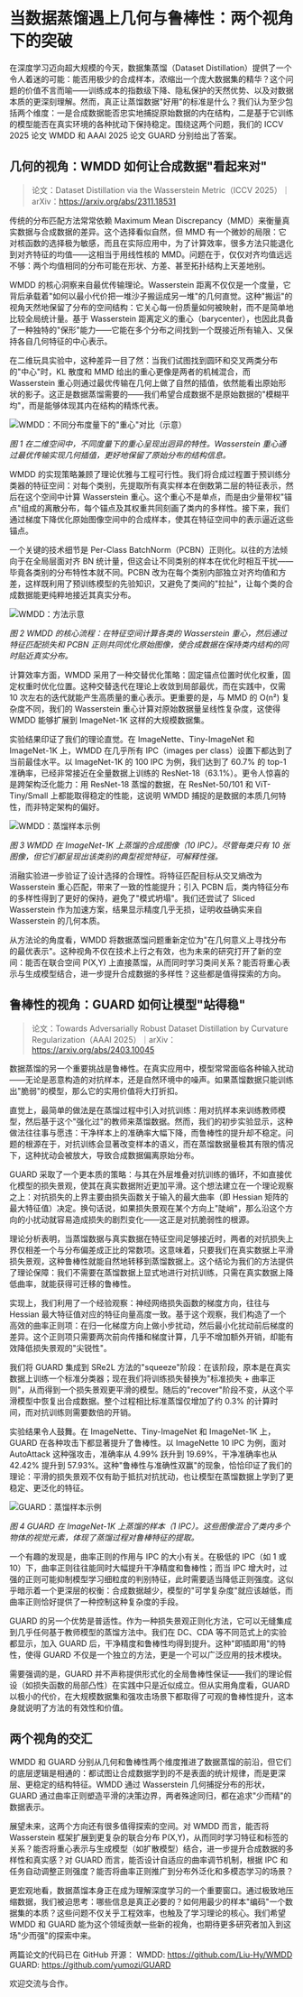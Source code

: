 # 当数据蒸馏遇上几何与鲁棒性：两个视角下的突破

在深度学习迈向超大规模的今天，数据集蒸馏（Dataset Distillation）提供了一个令人着迷的可能：能否用极少的合成样本，浓缩出一个庞大数据集的精华？这个问题的价值不言而喻——训练成本的指数级下降、隐私保护的天然优势、以及对数据本质的更深刻理解。然而，真正让蒸馏数据"好用"的标准是什么？我们认为至少包括两个维度：一是合成数据能否忠实地捕捉原始数据的内在结构，二是基于它训练的模型能否在真实环境的各种扰动下保持稳定。围绕这两个问题，我们的 ICCV 2025 论文 WMDD 和 AAAI 2025 论文 GUARD 分别给出了答案。

## 几何的视角：WMDD 如何让合成数据"看起来对"

> 论文：Dataset Distillation via the Wasserstein Metric（ICCV 2025）｜arXiv：<https://arxiv.org/abs/2311.18531>

传统的分布匹配方法常常依赖 Maximum Mean Discrepancy（MMD）来衡量真实数据与合成数据的差异。这个选择看似自然，但 MMD 有一个微妙的局限：它对核函数的选择极为敏感，而且在实际应用中，为了计算效率，很多方法只能退化到对齐特征的均值——这相当于用线性核的 MMD。问题在于，仅仅对齐均值远远不够：两个均值相同的分布可能在形状、方差、甚至拓扑结构上天差地别。

WMDD 的核心洞察来自最优传输理论。Wasserstein 距离不仅仅是一个度量，它背后承载着"如何以最小代价把一堆沙子搬运成另一堆"的几何直觉。这种"搬运"的视角天然地保留了分布的空间结构：它关心每一份质量如何被映射，而不是简单地比较全局统计量。基于 Wasserstein 距离定义的重心（barycenter），也因此具备了一种独特的"保形"能力——它能在多个分布之间找到一个既接近所有输入、又保持各自几何特征的中心表示。

在二维玩具实验中，这种差异一目了然：当我们试图找到圆环和交叉两类分布的"中心"时，KL 散度和 MMD 给出的重心更像是两者的机械混合，而 Wasserstein 重心则通过最优传输在几何上做了自然的插值，依然能看出原始形状的影子。这正是数据蒸馏需要的——我们希望合成数据不是原始数据的"模糊平均"，而是能够体现其内在结构的精炼代表。

![WMDD：不同分布度量下的"重心"对比（示意）](DD_figs/WMDD_different_metrics.jpg)

_图 1  在二维空间中，不同度量下的重心呈现出迥异的特性。Wasserstein 重心通过最优传输实现几何插值，更好地保留了原始分布的结构信息。_

WMDD 的实现策略兼顾了理论优雅与工程可行性。我们将合成过程置于预训练分类器的特征空间：对每个类别，先提取所有真实样本在倒数第二层的特征表示，然后在这个空间中计算 Wasserstein 重心。这个重心不是单点，而是由少量带权"锚点"组成的离散分布，每个锚点及其权重共同刻画了类内的多样性。接下来，我们通过梯度下降优化原始图像空间中的合成样本，使其在特征空间中的表示逼近这些锚点。

一个关键的技术细节是 Per-Class BatchNorm（PCBN）正则化。以往的方法倾向于在全局层面对齐 BN 统计量，但这会让不同类别的样本在优化时相互干扰——毕竟各类别的分布特性本就不同。PCBN 改为在每个类别内部独立对齐均值和方差，这样既利用了预训练模型的先验知识，又避免了类间的"拉扯"，让每个类的合成数据能更纯粹地接近其真实分布。

![WMDD：方法示意](DD_figs/WMDD_method_diagram.jpg)

_图 2  WMDD 的核心流程：在特征空间计算各类的 Wasserstein 重心，然后通过特征匹配损失和 PCBN 正则共同优化原始图像，使合成数据在保持类内结构的同时贴近真实分布。_

计算效率方面，WMDD 采用了一种交替优化策略：固定锚点位置时优化权重，固定权重时优化位置。这种交替迭代在理论上收敛到局部最优，而在实践中，仅需 10 次左右的迭代就能产生高质量的重心表示。更重要的是，与 MMD 的 O(n²) 复杂度不同，我们的 Wasserstein 重心计算对原始数据量呈线性复杂度，这使得 WMDD 能够扩展到 ImageNet-1K 这样的大规模数据集。

实验结果印证了我们的理论直觉。在 ImageNette、Tiny-ImageNet 和 ImageNet-1K 上，WMDD 在几乎所有 IPC（images per class）设置下都达到了当前最佳水平。以 ImageNet-1K 的 100 IPC 为例，我们达到了 60.7% 的 top-1 准确率，已经非常接近在全量数据上训练的 ResNet-18（63.1%）。更令人惊喜的是跨架构泛化能力：用 ResNet-18 蒸馏的数据，在 ResNet-50/101 和 ViT-Tiny/Small 上都能取得稳定的性能，这说明 WMDD 捕捉的是数据的本质几何特性，而非特定架构的偏好。

![WMDD：蒸馏样本示例](DD_figs/WMDD_distilled_images.jpg)

_图 3  WMDD 在 ImageNet-1K 上蒸馏的合成图像（10 IPC）。尽管每类只有 10 张图像，但它们都呈现出该类别的典型视觉特征，可解释性强。_

消融实验进一步验证了设计选择的合理性。将特征匹配目标从交叉熵改为 Wasserstein 重心匹配，带来了一致的性能提升；引入 PCBN 后，类内特征分布的多样性得到了更好的保持，避免了"模式坍塌"。我们还尝试了 Sliced Wasserstein 作为加速方案，结果显示精度几乎无损，证明收益确实来自 Wasserstein 的几何本质。

从方法论的角度看，WMDD 将数据蒸馏问题重新定位为"在几何意义上寻找分布的最优表示"。这种视角不仅在技术上行之有效，也为未来的研究打开了新的空间：能否在联合空间 P(X,Y) 上直接蒸馏，从而同时学习类间关系？能否将重心表示与生成模型结合，进一步提升合成数据的多样性？这些都是值得探索的方向。

## 鲁棒性的视角：GUARD 如何让模型"站得稳"

> 论文：Towards Adversarially Robust Dataset Distillation by Curvature Regularization（AAAI 2025）｜arXiv：<https://arxiv.org/abs/2403.10045>

数据蒸馏的另一个重要挑战是鲁棒性。在真实应用中，模型常常面临各种输入扰动——无论是恶意构造的对抗样本，还是自然环境中的噪声。如果蒸馏数据只能训练出"脆弱"的模型，那么它的实用价值将大打折扣。

直觉上，最简单的做法是在蒸馏过程中引入对抗训练：用对抗样本来训练教师模型，然后基于这个"强化过"的教师来蒸馏数据。然而，我们的初步实验显示，这种做法往往事与愿违：干净样本上的准确率大幅下降，而鲁棒性的提升却不稳定。问题的根源在于，对抗训练会显著改变样本的语义，而在蒸馏数据量极其有限的情况下，这种扰动会被放大，导致合成数据偏离原始分布。

GUARD 采取了一个更本质的策略：与其在外层堆叠对抗训练的循环，不如直接优化模型的损失景观，使其在真实数据附近更加平滑。这个想法建立在一个理论观察之上：对抗损失的上界主要由损失函数关于输入的最大曲率（即 Hessian 矩阵的最大特征值）决定。换句话说，如果损失景观在某个方向上"陡峭"，那么沿这个方向的小扰动就容易造成损失的剧烈变化——这正是对抗脆弱性的根源。

理论分析表明，当蒸馏数据与真实数据在特征空间足够接近时，两者的对抗损失上界仅相差一个与分布偏差成正比的常数项。这意味着，只要我们在真实数据上平滑损失景观，这种鲁棒性就能自然地转移到蒸馏数据上。这个结论为我们的方法提供了理论保障：我们不需要在蒸馏数据上显式地进行对抗训练，只需在真实数据上降低曲率，就能获得可迁移的鲁棒性。

实现上，我们利用了一个经验观察：神经网络损失函数的梯度方向，往往与 Hessian 最大特征值对应的特征向量高度一致。基于这个观察，我们构造了一个高效的曲率正则项：在归一化梯度方向上做小步扰动，然后最小化扰动前后梯度的差异。这个正则项只需要两次前向传播和梯度计算，几乎不增加额外开销，却能有效降低损失景观的"尖锐性"。

我们将 GUARD 集成到 SRe2L 方法的"squeeze"阶段：在该阶段，原本是在真实数据上训练一个标准分类器；现在我们将训练损失替换为"标准损失 + 曲率正则"，从而得到一个损失景观更平滑的模型。随后的"recover"阶段不变，从这个平滑模型中恢复出合成数据。整个过程相比标准蒸馏仅增加了约 0.3% 的计算时间，而对抗训练则需要数倍的开销。

实验结果令人鼓舞。在 ImageNette、Tiny-ImageNet 和 ImageNet-1K 上，GUARD 在各种攻击下都显著提升了鲁棒性。以 ImageNette 10 IPC 为例，面对 AutoAttack 这种强攻击，准确率从 4.99% 跃升到 19.69%，干净准确率也从 42.42% 提升到 57.93%。这种"鲁棒性与准确性双赢"的现象，恰恰印证了我们的理论：平滑的损失景观不仅有助于抵抗对抗扰动，也让模型在蒸馏数据上学到了更稳定、更泛化的特征。

![GUARD：蒸馏样本示例](DD_figs/GUARD_distilled_images.jpg)

_图 4  GUARD 在 ImageNet-1K 上蒸馏的样本（1 IPC）。这些图像混合了类内多个物体的视觉元素，体现了蒸馏过程对鲁棒特征的提取。_

一个有趣的发现是，曲率正则的作用与 IPC 的大小有关。在极低的 IPC（如 1 或 10）下，曲率正则往往能同时大幅提升干净精度和鲁棒性；而当 IPC 增大时，过强的正则可能抑制模型学习细粒度的判别特征，此时需要适当降低正则强度。这似乎暗示着一个更深层的权衡：合成数据越少，模型的"可学复杂度"就应该越低，而曲率正则恰好提供了一种控制这种复杂度的手段。

GUARD 的另一个优势是普适性。作为一种损失景观正则化方法，它可以无缝集成到几乎任何基于教师模型的蒸馏方法中。我们在 DC、CDA 等不同范式上的实验都显示，加入 GUARD 后，干净精度和鲁棒性均得到提升。这种"即插即用"的特性，使得 GUARD 不仅是一个独立的方法，更是一个可以广泛应用的技术模块。

需要强调的是，GUARD 并不声称提供形式化的全局鲁棒性保证——我们的理论假设（如损失函数的局部凸性）在实践中只是近似成立。但从实用角度看，GUARD 以极小的代价，在大规模数据集和强攻击场景下都取得了可观的鲁棒性提升，这本身就说明了方法的有效性和价值。

## 两个视角的交汇

WMDD 和 GUARD 分别从几何和鲁棒性两个维度推进了数据蒸馏的前沿，但它们的底层逻辑是相通的：都试图让合成数据学到的不是表面的统计规律，而是更深层、更稳定的结构特征。WMDD 通过 Wasserstein 几何捕捉分布的形状，GUARD 通过曲率正则塑造平滑的决策边界，两者殊途同归，都在追求"少而精"的数据表示。

展望未来，这两个方向还有很多值得探索的空间。对 WMDD 而言，能否将 Wasserstein 框架扩展到更复杂的联合分布 P(X,Y)，从而同时学习特征和标签的关系？能否将重心表示与生成模型（如扩散模型）结合，进一步提升合成数据的多样性和真实感？对 GUARD 而言，能否设计自适应的曲率调节机制，根据 IPC 和任务自动调整正则强度？能否将曲率正则推广到分布外泛化和多模态学习的场景？

更宏观地看，数据蒸馏本身正在成为理解深度学习的一个重要窗口。通过极致地压缩数据，我们被迫思考：哪些信息是真正必要的？如何用最少的样本"编码"一个数据集的本质？这些问题不仅关乎工程效率，也触及了学习理论的核心。我们希望 WMDD 和 GUARD 能为这个领域贡献一些新的视角，也期待更多研究者加入到这场"少而强"的探索中来。

两篇论文的代码已在 GitHub 开源：
WMDD: https://github.com/Liu-Hy/WMDD  
GUARD: https://github.com/yumozi/GUARD

欢迎交流与合作。
